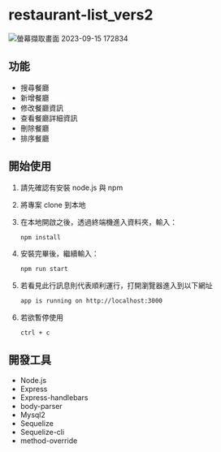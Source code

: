# restaurant-list_vers2
![螢幕擷取畫面 2023-09-15 172834](https://github.com/RexHsu0911/restaurant-list_vers2/assets/141574303/08c5cee6-fd6d-429a-af9f-29e7b28b2e4e)
## 功能
- 搜尋餐廳
- 新增餐廳
- 修改餐廳資訊
- 查看餐廳詳細資訊
- 刪除餐廳
- 排序餐廳


## 開始使用

1. 請先確認有安裝 node.js 與 npm
2. 將專案 clone 到本地
3. 在本地開啟之後，透過終端機進入資料夾，輸入：

   ```bash
   npm install
   ```

4. 安裝完畢後，繼續輸入：

   ```bash
   npm run start
   ```

5. 若看見此行訊息則代表順利運行，打開瀏覽器進入到以下網址

   ```bash
   app is running on http://localhost:3000
   ```

6. 若欲暫停使用

   ```bash
   ctrl + c
   ```

## 開發工具
- Node.js
- Express
- Express-handlebars
- body-parser
- Mysql2
- Sequelize
- Sequelize-cli
- method-override
